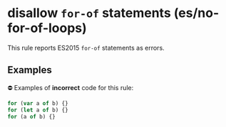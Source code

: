 # disallow `for-of` statements (es/no-for-of-loops)

This rule reports ES2015 `for-of` statements as errors.

## Examples

⛔ Examples of **incorrect** code for this rule:

```js
for (var a of b) {}
for (let a of b) {}
for (a of b) {}
```
